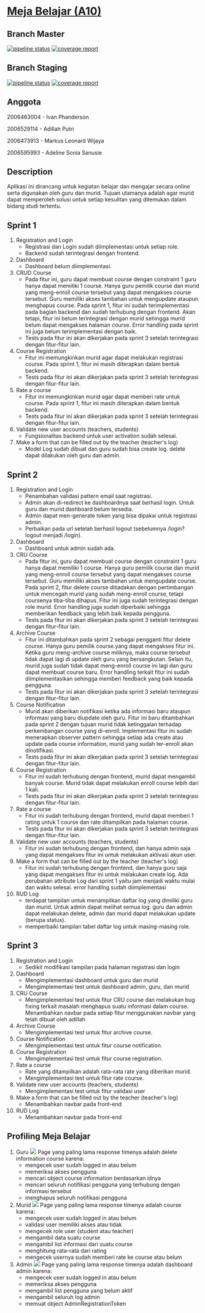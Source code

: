 # [Meja Belajar (A10)](https://mejabelajar.herokuapp.com/)

## Branch Master
[![pipeline status](https://gitlab.cs.ui.ac.id/AdvProg/reguler-2022/student/kelas-a/2006463004-Ivan-Phanderson/meja-belajar/meja-belajar/badges/master/pipeline.svg)](https://gitlab.cs.ui.ac.id/AdvProg/reguler-2022/student/kelas-a/2006463004-Ivan-Phanderson/meja-belajar/meja-belajar/-/commits/master)
[![coverage report](https://gitlab.cs.ui.ac.id/AdvProg/reguler-2022/student/kelas-a/2006463004-Ivan-Phanderson/meja-belajar/meja-belajar/badges/master/coverage.svg)](https://gitlab.cs.ui.ac.id/AdvProg/reguler-2022/student/kelas-a/2006463004-Ivan-Phanderson/meja-belajar/meja-belajar/-/commits/master)

## Branch Staging
[![pipeline status](https://gitlab.cs.ui.ac.id/AdvProg/reguler-2022/student/kelas-a/2006463004-Ivan-Phanderson/meja-belajar/meja-belajar/badges/staging/pipeline.svg)](https://gitlab.cs.ui.ac.id/AdvProg/reguler-2022/student/kelas-a/2006463004-Ivan-Phanderson/meja-belajar/meja-belajar/-/commits/staging)
[![coverage report](https://gitlab.cs.ui.ac.id/AdvProg/reguler-2022/student/kelas-a/2006463004-Ivan-Phanderson/meja-belajar/meja-belajar/badges/staging/coverage.svg)](https://gitlab.cs.ui.ac.id/AdvProg/reguler-2022/student/kelas-a/2006463004-Ivan-Phanderson/meja-belajar/meja-belajar/-/commits/staging)

## Anggota
2006463004 - Ivan Phanderson

2006529114 - Adillah Putri

2006473913 - Markus Leonard Wijaya

2006595993 - Adeline Sonia Sanusie


## Description
Aplikasi ini dirancang untuk kegiatan belajar dan mengajar secara online serta digunakan oleh guru dan murid. Tujuan utamanya adalah agar murid dapat memperoleh solusi untuk setiap kesulitan yang ditemukan dalam bidang studi tertentu.

## Sprint 1
1. Registration and Login
   - Registrasi dan Login sudah diimplementasi untuk setiap role.
   - Backend sudah terintegrasi dengan frontend.
2. Dashboard
   - Dashboard belum diimplementasi.
3. CRUD Course
   - Pada fitur ini, guru dapat membuat course dengan constraint 1 guru hanya dapat memiliki 1 course. Hanya guru pemilik course dan murid yang meng-enroll course tersebut yang dapat mengakses course tersebut. Guru memiliki akses tambahan untuk mengupdate ataupun menghapus course. Pada sprint 1, fitur ini sudah terimplementasi pada bagian backend dan sudah terhubung dengan frontend. Akan tetapi, fitur ini belum terintegrasi dengan murid sehingga murid belum dapat mengakses halaman course. Error handling pada sprint ini juga belum terimplementasi dengan baik.
   - Tests pada fitur ini akan dikerjakan pada sprint 3 setelah terintegrasi dengan fitur-fitur lain.
4. Course Registration
   - Fitur ini memungkinkan murid agar dapat melakukan registrasi course. Pada sprint 1, fitur ini masih diterapkan dalam bentuk backend.
   - Tests pada fitur ini akan dikerjakan pada sprint 3 setelah terintegrasi dengan fitur-fitur lain.
5. Rate a course
   - Fitur ini memungkinkan murid agar dapat memberi rate untuk course. Pada sprint 1, fitur ini masih diterapkan dalam bentuk backend.
   - Tests pada fitur ini akan dikerjakan pada sprint 3 setelah terintegrasi dengan fitur-fitur lain.
6. Validate new user accounts (teachers, students)
   - Fungsionalitas backend untuk user activation sudah selesai.
7. Make a form that can be filled out by the teacher (teacher's log)
   - Model Log sudah dibuat dan guru sudah bisa create log. delete dapat dilakukan oleh guru dan admin.

## Sprint 2
1. Registration and Login
   - Penambahan validasi pattern email saat registrasi.
   - Admin akan di-redirect ke dashboardnya saat berhasil login. Untuk guru dan murid dashboard belum tersedia.
   - Admin dapat men-generate token yang bisa dipakai untuk registrasi admin.
   - Perbaikan pada url setelah berhasil logout (sebelumnya /login?logout menjadi /login).
2. Dashboard
   -  Dashboard untuk admin sudah ada.
3. CRU Course
   - Pada fitur ini, guru dapat membuat course dengan constraint 1 guru hanya dapat memiliki 1 course. Hanya guru pemilik course dan murid yang meng-enroll course tersebut yang dapat mengakses course tersebut. Guru memiliki akses tambahan untuk mengupdate course. Pada sprint 2, fitur delete course ditiadakan dengan pertimbangan untuk mencegah murid yang sudah meng-enroll course, tetapi coursenya tiba-tiba dihapus. Fitur ini juga sudah terintegrasi dengan role murid. Error handling juga sudah diperbaiki sehingga memberikan feedback yang lebih baik kepada pengguna.
   - Tests pada fitur ini akan dikerjakan pada sprint 3 setelah terintegrasi dengan fitur-fitur lain.
4. Archive Course
   - Fitur ini ditambahkan pada sprint 2 sebagai pengganti fitur delete course. Hanya guru pemilik course.yang dapat mengakses fitur ini. Ketika guru meng-archive course miliknya, maka course tersebut tidak dapat lagi di update oleh guru yang bersangkutan. Selain itu, murid juga sudah tidak dapat meng-enroll course ini lagi dan guru dapat membuat course baru. Error handling terkait fitur ini sudah diimplementasikan sehingga memberi feedback yang baik kepada pengguna
   - Tests pada fitur ini akan dikerjakan pada sprint 3 setelah terintegrasi dengan fitur-fitur lain.
5. Course Notification
   - Murid akan diberikan notifikasi ketika ada informasi baru ataupun informasi yang baru diupdate oleh guru. Fitur ini baru ditambahkan pada sprint 2 dengan tujuan murid tidak ketinggalan terhadap perkembangan course yang di-enroll. Implementasi fitur ini sudah menerapkan observer pattern sehingga setiap ada create atau update pada course information, murid yang sudah ter-enroll akan dinotifikasi.
   - Tests pada fitur ini akan dikerjakan pada sprint 3 setelah terintegrasi dengan fitur-fitur lain.
6. Course Registration
   - Fitur ini sudah terhubung dengan frontend, murid dapat mengambil banyak course. Murid tidak dapat melakukan enroll course lebih dari 1 kali.
   - Tests pada fitur ini akan dikerjakan pada sprint 3 setelah terintegrasi dengan fitur-fitur lain.
7. Rate a course
   - Fitur ini sudah terhubung dengan frontend, murid dapat memberi 1 rating untuk 1 course dan rate ditampilkan pada halaman course.
   - Tests pada fitur ini akan dikerjakan pada sprint 3 setelah terintegrasi dengan fitur-fitur lain.
8. Validate new user accounts (teachers, students)
   - Fitur ini sudah terhubung dengan frontend, dan hanya admin saja yang dapat mengakses fitur ini untuk melakukan aktivasi akun user.
9. Make a form that can be filled out by the teacher (teacher's log)
   - Fitur ini sudah terhubung dengan frontend, dan hanya guru saja yang dapat mengakses fitur ini untuk melakukan create log. Ada perubahan attribute Log dari sprint 1 yaitu jam menjadi waktu mulai dan waktu selesai. error handling sudah diimplementasi
10. RUD Log
      - terdapat tampilan untuk menampilkan daftar log yang dimiliki guru dan murid. Untuk admin dapat melihat semua log. guru dan admin dapat melakukan delete, admin dan murid dapat melakukan update (berupa status).
      - memperbaiki tampilan tabel daftar log untuk masing-masing role.

## Sprint 3
1. Registration and Login
   - Sedikit modifikasi tampilan pada halaman registrasi dan login
2. Dashboard
   - Mengimplementasi dashboard untuk guru dan murid
   - Mengimplementasi test untuk dashboard admin, guru, dan murid
3. CRU Course
   - Mengimplementasi test untuk fitur CRU course dan melakukan bug fixing terkait masalah menghapus suatu informasi dalam course. Menambahkan navbar pada setiap fitur menggunakan navbar yang telah dibuat oleh adillah
4. Archive Course
   - Mengimplementasi test untuk fitur archive course.
5. Course Notification
   - Mengimplementasi test untuk fitur course notification.
6. Course Registration
   - Mengimplementasi test untuk fitur course registration.
7. Rate a course
   - Rate yang ditampilkan adalah rata-rata rate yang diberikan murid.
   - Mengimplementasi test untuk fitur rate course.
8. Validate new user accounts (teachers, students)
   - Mengimplementasi test untuk fitur validasi user
9. Make a form that can be filled out by the teacher (teacher's log)
   - Menambahkan navbar pada front-end
10. RUD Log
    - Menambahkan navbar pada front-end

## Profiling Meja Belajar
1. Guru
![](guru.jpg)
Page yang paling lama response timenya adalah delete information course karena:
   - mengecek user sudah logged in atau belum
   - memeriksa akses pengguna
   - mencari object course information berdasarkan idnya
   - mencari seluruh notifikasi pengguna yang terhubung dengan informasi tersebut
   - menghapus seluruh notifikasi pengguna
2. Murid
![](murid.jpeg)
Page yang paling lama response timenya adalah course karena:
   - mengecek user sudah logged in atau belum
   - validasi user memiliki akses atau tidak
   - mengecek role user (student atau teacher)
   - mengambil data suatu course
   - mengambil list informasi dari suatu course
   - menghitung rata-rata dari rating
   - mengecek usernya sudah memberi rate ke course atau belum
3. Admin
![](admin.jpg)
Page yang paling lama response timenya adalah dashboard admin karena:
   - mengecek user sudah logged in atau belum
   - memeriksa akses pengguna
   - mengambil list pengguna yang belum aktif
   - mengambil seluruh log admin
   - memuat object AdminRegistrationToken